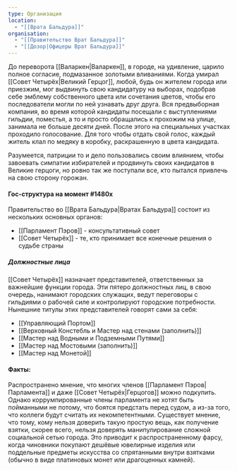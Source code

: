 ```yaml
---
type: Организация
location:
  - "[[Врата Бальдура]]"
organisation:
  - "[[Правительство Врат Бальдура]]"
  - "[[Дозор|Офицеры Врат Бальдура]]"
---
```


До переворота [[Валаркен|Валаркен]], в городе, на удивление, царило полное согласие, подмазанное золотыми вливаниями. Когда умирал [[Совет Четырёх|Великий Герцог]], любой, будь он жителем города или приезжим, мог выдвинуть свою кандидатуру на выборах, подобрав себе эмблему собственного цвета или сочетания цветов, чтобы его последователи могли по ней узнавать друг друга. Вся предвыборная компания, во время которой кандидаты посещали с выступлениями гильдии, поместья, а то и просто обращались к прохожим на улице, занимала не больше десяти дней. После этого на специальных участках проходило голосование. Для того чтобы отдать свой голос, каждый житель клал по медяку в коробку, раскрашенную в цвета кандидата.
 
Разумеется, патриции то и дело пользовались своим влиянием, чтобы завоевать симпатии избирателей и продвинуть своих кандидатов в Великие герцоги, но ровно так же поступали все, кто пытался привлечь на свою сторону горожан.

#### Гос-структура на момент #1480х 

Правительство во [[Врата Бальдура|Вратах Бальдура]] состоит из нескольких основных органов:
- [[Парламент Пэров]] - консультативный совет
- [[Совет Четырёх]] - те, кто принимает все конечные решения о судьбе страны

##### Должностные лица
[[Совет Четырёх]] назначает представителей, ответственных за важнейшие функции города. Эти пятеро должностных лиц, в свою очередь, нанимают городских служащих, ведут переговоры с гильдиями о рабочей силе и контролируют городские потребности. Нынешние титулы этих представителей говорят сами за себя: 
- [[Управляющий Портом]]
- [[Верховный Констебль и Мастер над стенами (заполнить)]]
- [[Мастер над Водными и Подземными Путями]]
- [[Мастер над Мостовыми (заполнить)]]
- [[Мастер над Монетой]]

#### Факты: 
Распространено мнение, что многих членов [[Парламент Пэров|Парламента]] и даже [[Совет Четырёх|Герцогов]] можно подкупить. Однако коррумпированные члены парламента не хотят быть пойманными не потому, что боятся предстать перед судом, а из-за того, что коллеги будут считать их некомпетентными. Существует мнение, что тому, кому нельзя доверить такую простую вещь, как получение взятки, скорее всего, нельзя доверять манипулирование сложной социальной сетью города. Это приводит к распространенному фарсу, когда чиновники покупают дешёвые ювелирные изделия или поддельные предметы искусства со спрятанными внутри взятками (обычно в виде платиновых монет или драгоценных камней).